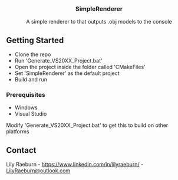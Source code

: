 <a name="readme-top"></a>

<h3 align="center">SimpleRenderer</h3>
  <p align="center">
    A simple renderer to that outputs .obj models to the console
  </p>
</div>

## Getting Started
- Clone the repo
- Run 'Generate_VS20XX_Project.bat'
- Open the project inside the folder called 'CMakeFiles'
- Set 'SimpleRenderer' as the default project
- Build and run

### Prerequisites
* Windows
* Visual Studio

Modify 'Generate_VS20XX_Project.bat' to get this to build on other platforms

## Contact
Lily Raeburn - https://www.linkedin.com/in/lilyraeburn/ - LilyRaeburn@outlook.com
